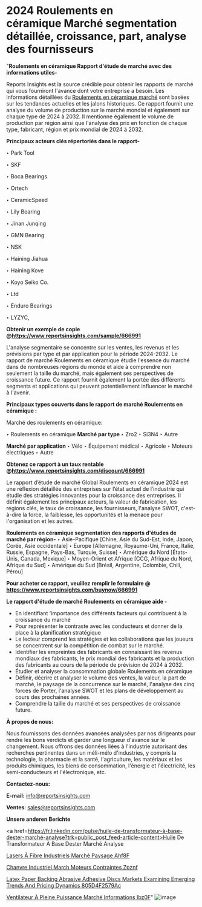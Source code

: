 # 2024 Roulements en céramique Marché segmentation détaillée, croissance, part, analyse des fournisseurs

 "<strong>Roulements en céramique Rapport d'étude de marché avec des informations utiles-</strong>

Reports Insights est la source crédible pour obtenir les rapports de marché qui vous fourniront l'avance dont votre entreprise a besoin. Les informations détaillées du <a href=https://www.reportsinsights.com/sample/666991>Roulements en céramique marché</a> sont basées sur les tendances actuelles et les jalons historiques. Ce rapport fournit une analyse du volume de production sur le marché mondial et également sur chaque type de 2024 à 2032. Il mentionne également le volume de production par région ainsi que l'analyse des prix en fonction de chaque type, fabricant, région et prix mondial de 2024 à 2032.

<b>Principaux acteurs clés répertoriés dans le rapport-</b>

‣ Park Tool

‣ SKF

‣ Boca Bearings

‣ Ortech

‣ CeramicSpeed

‣ Lily Bearing

‣ Jinan Junqing

‣ GMN Bearing

‣ NSK

‣ Haining Jiahua

‣ Haining Kove

‣ Koyo Seiko Co.

‣ Ltd

‣ Enduro Bearings

‣ LYZYC,

<strong><b>Obtenir un exemple de copie @</b></strong><a href=https://www.reportsinsights.com/sample/666991><strong><b>https://www.reportsinsights.com/sample/666991</b></strong></a>

L'analyse segmentaire se concentre sur les ventes, les revenus et les prévisions par type et par application pour la période 2024-2032. Le rapport de marché Roulements en céramique étudie l'essence du marché dans de nombreuses régions du monde et aide à comprendre non seulement la taille du marché, mais également ses perspectives de croissance future. Ce rapport fournit également la portée des différents segments et applications qui peuvent potentiellement influencer le marché à l'avenir.

<strong>Principaux types couverts dans le rapport de marché Roulements en céramique :</strong>

Marché des roulements en céramique:

‣  Roulements en céramique <strong> Marché <strong> par type </strong> </strong>
‣ Zro2
‣ Si3N4
‣ Autre

<strong>Marché par application </strong>
‣ Vélo
‣ Équipement médical
‣ Agricole
‣ Moteurs électriques
‣ Autre

<strong><b>Obtenez ce rapport à un taux rentable @</b></strong><a href=https://www.reportsinsights.com/discount/666991><strong><b>https://www.reportsinsights.com/discount/666991</b></strong></a>

Le rapport d’étude de marché Global Roulements en céramique 2024 est une réflexion détaillée des entreprises sur l’état actuel de l’industrie qui étudie des stratégies innovantes pour la croissance des entreprises. Il définit également les principaux acteurs, la valeur de fabrication, les régions clés, le taux de croissance, les fournisseurs, l'analyse SWOT, c'est-à-dire la force, la faiblesse, les opportunités et la menace pour l'organisation et les autres.

<strong>Roulements en céramique segmentation des rapports d'études de marché par région-</strong>
‣ Asie-Pacifique [Chine, Asie du Sud-Est, Inde, Japon, Corée, Asie occidentale]
‣ Europe [Allemagne, Royaume-Uni, France, Italie, Russie, Espagne, Pays-Bas, Turquie, Suisse]
‣ Amérique du Nord [États-Unis, Canada, Mexique]
‣ Moyen-Orient et Afrique [CCG, Afrique du Nord, Afrique du Sud]
‣ Amérique du Sud [Brésil, Argentine, Colombie, Chili, Pérou]

<strong>Pour acheter ce rapport, veuillez remplir le formulaire @   <a href=https://www.reportsinsights.com/buynow/666991>https://www.reportsinsights.com/buynow/666991</a></strong>

<strong>Le rapport d'étude de marché Roulements en céramique aide -</strong>
<ul>
  <li>En identifiant 'importance des différents facteurs qui contribuent à la croissance du marché</li>
  <li>Pour représenter le contraste avec les conducteurs et donner de la place à la planification stratégique</li>
  <li>Le lecteur comprend les stratégies et les collaborations que les joueurs se concentrent sur la compétition de combat sur le marché.</li>
  <li>Identifier les empreintes des fabricants en connaissant les revenus mondiaux des fabricants, le prix mondial des fabricants et la production des fabricants au cours de la période de prévision de 2024 à 2032.</li>
  <li>Étudier et analyser la consommation globale Roulements en céramique</li>
  <li>Définir, décrire et analyser le volume des ventes, la valeur, la part de marché, le paysage de la concurrence sur le marché, l'analyse des cinq forces de Porter, l'analyse SWOT et les plans de développement au cours des prochaines années.</li>
  <li>Comprendre la taille du marché et ses perspectives de croissance future.</li>
</ul>
<strong>À propos de nous:</strong>

Nous fournissons des données avancées analysées par nos dirigeants pour rendre les bons verdicts et garder une longueur d'avance sur le changement. Nous offrons des données liées à l'industrie autorisant des recherches pertinentes dans un méli-mélo d'industries, y compris la technologie, la pharmacie et la santé, l'agriculture, les matériaux et les produits chimiques, les biens de consommation, l'énergie et l'électricité, les semi-conducteurs et l'électronique, etc.

<strong>Contactez-nous:</strong>

<strong>E-mail:</strong> <a href=mailto:info@reportsinsights.com>info@reportsinsights.com</a>

<strong>Ventes</strong>: <a href=mailto:sales@reportsinsights.com>sales@reportsinsights.com</a>

<strong>Unsere anderen Berichte</strong>

<a href=https://fr.linkedin.com/pulse/huile-de-transformateur-à-base-dester-marché-analyse?trk=public_post_feed-article-content>Huile De Transformateur À Base Dester Marché Analyse</a>

<a href=https://fr.linkedin.com/pulse/lasers-à-fibre-industriels-marché-paysage-ahf8f/>Lasers À Fibre Industriels Marché Paysage Ahf8F</a>

<a href=https://www.linkedin.com/pulse/chanvre-industriel-march%C3%A9-moteurs-contraintes-zpznf/>Chanvre Industriel March Moteurs Contraintes Zpznf</a>

<a href=https://medium.com/@gd336335/latex-paper-backing-abrasive-adhesive-discs-markets-examining-emerging-trends-and-pricing-dynamics-805d4f2579ac>Latex Paper Backing Abrasive Adhesive Discs Markets Examining Emerging Trends And Pricing Dynamics 805D4F2579Ac</a>

<a href=https://fr.linkedin.com/pulse/ventilateur-à-pleine-puissance-marché-informations-ibz0f/>Ventilateur À Pleine Puissance Marché Informations Ibz0F</a>"
![image](https://github.com/daminid12/RImarketgrowth/assets/158430485/a1d52fa9-e45a-4678-ad90-fab777d0b6e7)
